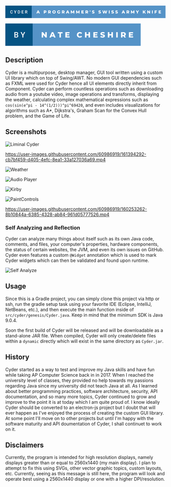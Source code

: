 ![](./static/svgs/Primary.svg)

![](./static/svgs/Secondary.svg)

## Description

Cyder is a multipurpose, desktop manager, GUI tool written using a custom UI library which on top of Swing/AWT. No
modern GUI dependencies such as FXML were used for Cyder hence all UI elements directly inherit from Component. Cyder
can perform countless operations such as downloading audio from a youtube video, image operations and transforms,
displaying the weather, calculating complex mathematical expressions such as `cos(sin(e^pi - 14^(1/2)))^pi^69420`, and
even includes visualizations for algorithms such as A*, Dijkstra's, Graham Scan for the Convex Hull problem, and the
Game of Life.

## Screenshots

![Liminal Cyder](https://user-images.githubusercontent.com/60986919/163657071-17f9866c-bf2b-4307-9c8f-cf7e97982af9.png)

https://user-images.githubusercontent.com/60986919/161394292-cb7bf459-d405-4efc-8ea1-33a127036a69.mp4

![Weather](https://user-images.githubusercontent.com/60986919/156911464-73221df7-68fa-4ce3-8211-555ddc9c0ac2.png)

![Audio Player](https://user-images.githubusercontent.com/60986919/156904205-39fb8218-412e-4a20-9a27-7d2d7bc39902.png)

![Kirby](https://user-images.githubusercontent.com/60986919/158036314-055f87d4-b21c-4eec-a92c-d65561c75483.png)

![PaintControls](https://user-images.githubusercontent.com/60986919/158036316-0abe20d4-3414-40e9-8da5-5ec83430d54d.png)

https://user-images.githubusercontent.com/60986919/160253262-8b10844a-6385-4328-ab84-961d05777526.mp4

### Self Analyzing and Reflection

Cyder can analyze many things about itself such as its own Java code, comments, and files, your computer's properties,
hardware components, the status of certain websites, the JVM, and even its own issues on GitHub. Cyder even features a
custom
`@Widget` annotation which is used to mark Cyder widgets which can then be validated and found upon runtime.

![Self Analyze](https://user-images.githubusercontent.com/60986919/160317468-6df0680f-8d49-413b-a09e-43d38839d441.png)

## Usage

Since this is a Gradle project, you can simply clone this project via http or ssh, run the gradle setup task using your
favorite IDE
(Eclipse, IntelliJ, NetBeans, etc.), and then execute the main function inside of `src/cyder/genesis/Cyder.java`. Keep
in mind that the minimum SDK is Java 9.0.4.

Soon the first build of Cyder will be released and will be downloadable as a stand-alone JAR file. When compiled, Cyder
will only create/delete files within a `dynamic` directly which will exist in the same directory as `Cyder.jar`.

## History

Cyder started as a way to test and improve my Java skills and have fun while taking AP Computer Science back in in 2017.
When I reached the university level of classes, they provided no help towards my passions regarding Java since my
university did not teach Java at all. As I learned about better programming practices, software architecture, security,
API documentation, and so many more topics, Cyder continued to grow and improve to the point it is at today which I am
quite proud of. I know ideally Cyder should be converted to an electron-js project but I doubt that will ever happen as
I've enjoyed the process of creating the custom GUI library. At some point I'll move on to other projects but until I'm
happy with the software maturity and API doumentation of Cyder, I shall continuet to work on it.

## Disclaimers

Currently, the program is intended for high resolution displays, namely displays greater than or equal to 2560x1440 (my
main display). I plan to attempt to fix this using SVGs, other vector graphic topics, custom layouts, etc. Currently,
seeing as this message is still here, the program will look and operate best using a 2560x1440 display or one with a
higher DPI/resolution.
